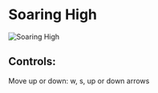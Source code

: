 # Soaring High
![Soaring High](assets/images/soaring_high.gif "Soaring High")

## Controls:
Move up or down: w, s, up or down arrows
